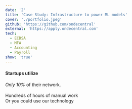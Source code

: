 ```yaml
---
date: '2'
title: 'Case Study: Infrastructure to power ML models'
cover: './portfolio.jpeg'
github: 'https://github.com/ondecentral'
external: 'https://apply.ondecentral.com'
tech:
  - ECDSA
  - MFA
  - Accounting
  - Payroll
show: 'true'
---
```


#### Startups utilize

_Only 10%_ of their network.<br/><br/>
Hundreds of hours of manual work<br/>
Or you could use our technology<br/>
